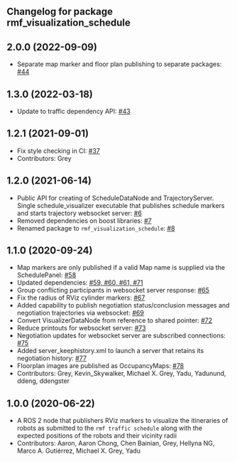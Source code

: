 ## Changelog for package rmf_visualization_schedule

2.0.0 (2022-09-09)
------------------
* Separate map marker and floor plan publishing to separate packages: [#44](https://github.com/open-rmf/rmf_visualization/pull/44)

1.3.0 (2022-03-18)
------------------
* Update to traffic dependency API: [#43](https://github.com/open-rmf/rmf_visualization/pull/43)

1.2.1 (2021-09-01)
------------------
* Fix style checking in CI: [#37](https://github.com/open-rmf/rmf_visualization/pull/37)
* Contributors: Grey

1.2.0 (2021-06-14)
------------------
* Public API for creating of ScheduleDataNode and TrajectoryServer. Single schedule_visualizer executable that publishes schedule markers and starts trajectory websocket server: [#6](https://github.com/open-rmf/rmf_visualization/pull/3)
* Removed dependencies on boost libraries: [#7](https://github.com/open-rmf/rmf_visualization/pull/7)
* Renamed package to `rmf_visualization_schedule`: [#8](https://github.com/open-rmf/rmf_visualization/pull/8)

1.1.0 (2020-09-24)
------------------
* Map markers are only published if a valid Map name is supplied via the SchedulePanel: [#58](https://github.com/osrf/rmf_schedule_visualizer/pull/58)
* Updated dependencies: [#59, #60, #61, #71](https://github.com/osrf/rmf_schedule_visualizer/pull/59)
* Group conflicting participants in websocket server response: [#65](https://github.com/osrf/rmf_schedule_visualizer/pull/65)
* Fix the radius of RViz cylinder markers: [#67](https://github.com/osrf/rmf_schedule_visualizer/pull/67)
* Added capability to publish negotiation status/conclusion messages and negotiation trajectories via websocket: [#69](https://github.com/osrf/rmf_schedule_visualizer/pull/69)
* Convert VisualizerDataNode from reference to shared pointer: [#72](https://github.com/osrf/rmf_schedule_visualizer/pull/72)
* Reduce printouts for websocket server: [#73](https://github.com/osrf/rmf_schedule_visualizer/pull/73)
* Negotiation updates for websocket server are subscribed connections: [#75](https://github.com/osrf/rmf_schedule_visualizer/pull/75)
* Added server_keephistory.xml to launch a server that retains its negotiation history: [#77](https://github.com/osrf/rmf_schedule_visualizer/pull/77)
* Floorplan images are published as OccupancyMaps: [#78](https://github.com/osrf/rmf_schedule_visualizer/pull/78)
* Contributors: Grey, Kevin_Skywalker, Michael X. Grey, Yadu, Yadunund, ddeng, ddengster

1.0.0 (2020-06-22)
------------------
* A ROS 2 node that publishers RViz markers to visualize the itineraries of robots as submitted to the `rmf traffic schedule` along with the expected positions of the robots and their vicinity radii
* Contributors: Aaron, Aaron Chong, Chen Bainian, Grey, Hellyna NG, Marco A. Gutiérrez, Michael X. Grey, Yadu
